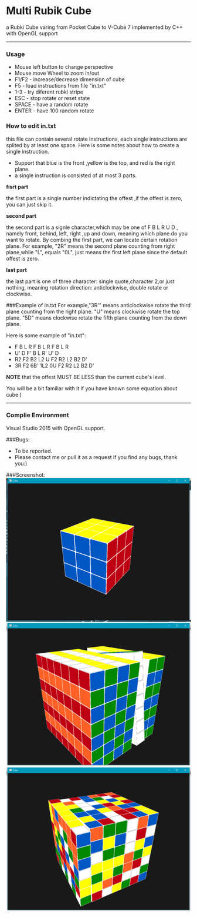 # Multi Rubik Cube
a Rubki Cube varing from Pocket Cube to V-Cube 7 implemented by C++ with OpenGL support

***
### Usage
- Mouse left button to change perspective
- Mouse move Wheel to zoom in/out
- F1/F2 - increase/decrease dimension of cube
- F5 - load instructions from file "in.txt"
- 1-3 - try diferent rubki stripe
- ESC - stop rotate or reset state
- SPACE - have a random rotate
- ENTER - have 100 random rotate

### How to edit in.txt
this file can contain several rotate instructions, each single instructions are splited by at least one space.
Here is some notes about how to create a single instruction.
- Support that blue is the front ,yellow is the top, and red is the right plane.
- a single instruction is consisted of at most 3 parts.

**fisrt part**

the first part is a single number indictating the offest ,if the offest is zero, you can just skip it.

**second part**

the second part is a signle character,which may be one of F B L R U D , namely front, behind, left, right ,up and down, meaning which plane do you want to rotate. By combing the first part, we can locate certain rotation plane. For example, "2R" means the second plane counting from right plane,while "L", equals "0L", just means the first left plane since the default offest is zero.

**last part**

the last part is one of three character: single quote,character 2,or just nothing, meaning rotation direction: anticlockwise, double rotate or clockwise.

###Example of in.txt
For example,"3R'" means anticlockwise rotate the third plane counting from the right plane. "U" means clockwise rotate the top plane. "5D" means clockwise rotate the fifth plane counting from the down plane.

Here is some example of "in.txt":
- F B L R F B L R F B L R
- U' D F' B L R' U' D
- R2 F2 B2 L2 U F2 R2 L2 B2 D'
- 3R F2 6B' 1L2 0U F2 R2 L2 B2 D'

**NOTE** that the offest MUST BE LESS than the current cube's level.

You will be a bit familiar with it if you have known some equation about cube:)

***

### Complie Environment
Visual Studio 2015 with OpenGL support.

###Bugs:
- To be reported.
- Please contact me or pull it as a request if you find any bugs, thank you:)

###Screenshot:
![image](https://github.com/KaitoHH/Multi-Rubik-Cube/blob/master/screenshot01.png)
![image](https://github.com/KaitoHH/Multi-Rubik-Cube/blob/master/screenshot02.png)
![image](https://github.com/KaitoHH/Multi-Rubik-Cube/blob/master/screenshot03.png)